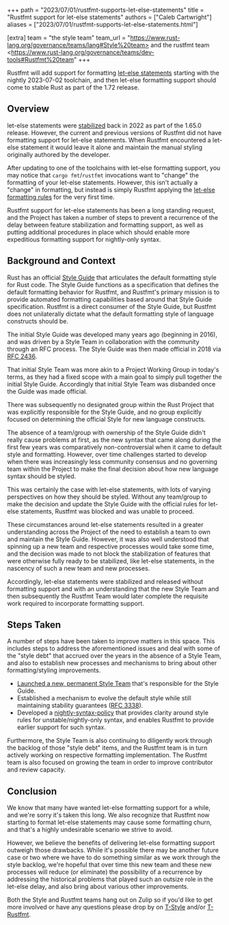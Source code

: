 +++
path = "2023/07/01/rustfmt-supports-let-else-statements"
title = "Rustfmt support for let-else statements"
authors = ["Caleb Cartwright"]
aliases = ["2023/07/01/rustfmt-supports-let-else-statements.html"]

[extra]
team = "the style team"
team_url = "https://www.rust-lang.org/governance/teams/lang#Style%20team> and the rustfmt team <https://www.rust-lang.org/governance/teams/dev-tools#Rustfmt%20team"
+++

Rustfmt will add support for formatting [let-else statements] starting with the nightly 2023-07-02 toolchain, and then let-else formatting support should come to stable Rust as part of the 1.72 release.

## Overview

let-else statements were [stabilized][let-else stabilization] back in 2022 as part of the 1.65.0 release. However, the current and previous versions of Rustfmt did not have formatting support for let-else statements. When Rustfmt encountered a let-else statement it would leave it alone and maintain the manual styling originally authored by the developer.

After updating to one of the toolchains with let-else formatting support, you may notice that `cargo fmt`/`rustfmt` invocations want to "change" the formatting of your let-else statements. However, this isn't actually a "change" in formatting, but instead is simply Rustfmt applying the [let-else formatting rules] for the very first time.

Rustfmt support for let-else statements has been a long standing request, and the Project has taken a number of steps to prevent a recurrence of the delay between feature stabilization and formatting support, as well as putting additional procedures in place which should enable more expeditious formatting support for nightly-only syntax.

## Background and Context

Rust has an official [Style Guide] that articulates the default formatting style for Rust code. The Style Guide functions as a specification that defines the default formatting behavior for Rustfmt, and Rustfmt's primary mission is to provide automated formatting capabilities based around that Style Guide specification. Rustfmt is a direct consumer of the Style Guide, but Rustfmt does not unilaterally dictate what the default formatting style of language constructs should be.

The initial Style Guide was developed many years ago (beginning in 2016), and was driven by a Style Team in collaboration with the community through an RFC process. The Style Guide was then made official in 2018 via [RFC 2436].

That initial Style Team was more akin to a Project Working Group in today's terms, as they had a fixed scope with a main goal to simply pull together the initial Style Guide. Accordingly that initial Style Team was disbanded once the Guide was made official.

There was subsequently no designated group within the Rust Project that was 
explicitly responsible for the Style Guide, and no group explicitly focused on determining the official Style for new language constructs.

The absence of a team/group with ownership of the Style Guide didn't really cause problems at first, as the new syntax that came along during the first few years was comparatively non-controversial when it came to default style and formatting. However, over time challenges started to develop when there was increasingly less community consensus and no governing team within the Project to make the final decision about how new language syntax should be styled.

This was certainly the case with let-else statements, with lots of varying perspectives on how they should be styled. Without any team/group to make the decision and update the Style Guide with the official rules for let-else statements, Rustfmt was blocked and was unable to proceed.

These circumstances around let-else statements resulted in a greater understanding across the Project of the need to establish a team to own and maintain the Style Guide. However, it was also well understood that spinning up a new team and respective processes would take some time, and the decision was made to not block the stabilization of features that were otherwise fully ready to be stabilized, like let-else statements, in the nascency of such a new team and new processes.

Accordingly, let-else statements were stabilized and released without formatting support and with an understanding that the new Style Team and then subsequently the Rustfmt Team would later complete the requisite work required to incorporate formatting support.

## Steps Taken

A number of steps have been taken to improve matters in this space. This includes steps to address the aforementioned issues and deal with some of the "style debt" that accrued over the years in the absence of a Style Team, and also to establish new processes and mechanisms to bring about other formatting/styling improvements.

* [Launched a new, permanent Style Team][style-team-rfc] that's responsible for the Style Guide.
* Established a mechanism to evolve the default style while still maintaining stability guarantees ([RFC 3338][style-edition-rfc]).
* Developed a [nightly-syntax-policy] that provides clarity around style rules for unstable/nightly-only syntax, and enables Rustfmt to provide earlier support for such syntax.

Furthermore, the Style Team is also continuing to diligently work through the backlog of those "style debt" items, and the Rustfmt team is in turn actively working on respective formatting implementation. The Rustfmt team is also focused on growing the team in order to improve contributor and review capacity. 

## Conclusion

We know that many have wanted let-else formatting support for a while, and we're sorry it's taken this long. We also recognize that Rustfmt now starting to format let-else statements may cause some formatting churn, and that's a highly undesirable scenario we strive to avoid.

However, we believe the benefits of delivering let-else formatting support outweigh those drawbacks. While it's possible there may be another future case or two where we have to do something similar as we work through the style backlog, we're hopeful that over time this new team and these new processes will reduce (or eliminate) the possibility of a recurrence by addressing the historical problems that played such an outsize role in the let-else delay, and also bring about various other improvements.
 

Both the Style and Rustfmt teams hang out on Zulip so if you'd like to get more involved or have any questions please drop by on [T-Style][style-zulip] and/or [T-Rustfmt][rustfmt-zulip].

[let-else statements]: https://doc.rust-lang.org/rust-by-example/flow_control/let_else.html
[let-else stabilization]: https://blog.rust-lang.org/2022/11/03/Rust-1.65.0.html#let-else-statements
[let-else formatting rules]: https://doc.rust-lang.org/nightly/style-guide/statements.html#else-blocks-let-else-statements
[style guide]: https://doc.rust-lang.org/nightly/style-guide/
[RFC 2436]: https://rust-lang.github.io/rfcs/2436-style-guide.html
[style-team-rfc]: https://rust-lang.github.io/rfcs/3309-style-team.html
[style-edition-rfc]: https://rust-lang.github.io/rfcs/3338-style-evolution.html
[nightly-syntax-policy]: https://github.com/rust-lang/style-team/blob/468570a02856a6bbe3994164e1a16a13b56b5cf4/nightly-style-procedure.md
[style-zulip]: https://rust-lang.zulipchat.com/#narrow/stream/346005-t-style
[rustfmt-zulip]: https://rust-lang.zulipchat.com/#narrow/stream/357797-t-rustfmt
